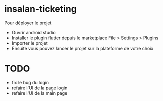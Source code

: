 # insalan-ticketing
Pour déployer le projet 
- Ouvrir android studio
- Installer le plugin flutter depuis le marketplace File > Settings > Plugins 
- Importer le projet 
- Ensuite vous pouvez lancer le projet sur la plateforme de votre choix 

# TODO
- fix le bug du login 
- refaire l'UI de la page login
- refaire l'UI de la main page
